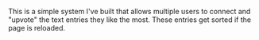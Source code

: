 This is a simple system I've built that allows multiple users to connect and "upvote" the text entries they like the most. These entries get sorted if the page is reloaded.